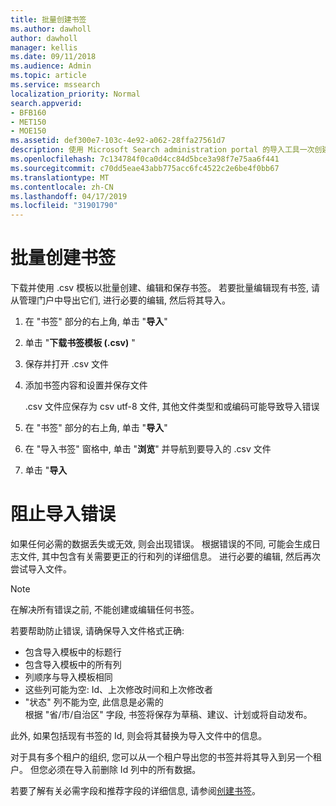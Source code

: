 ```yaml
---
title: 批量创建书签
ms.author: dawholl
author: dawholl
manager: kellis
ms.date: 09/11/2018
ms.audience: Admin
ms.topic: article
ms.service: mssearch
localization_priority: Normal
search.appverid:
- BFB160
- MET150
- MOE150
ms.assetid: def300e7-103c-4e92-a062-28ffa27561d7
description: 使用 Microsoft Search administration portal 的导入工具一次创建大量书签
ms.openlocfilehash: 7c134784f0ca0d4cc84d5bce3a98f7e75aa6f441
ms.sourcegitcommit: c70dd5eae43abb775acc6fc4522c2e6be4f0bb67
ms.translationtype: MT
ms.contentlocale: zh-CN
ms.lasthandoff: 04/17/2019
ms.locfileid: "31901790"
---
```

# <a name="bulk-create-bookmarks"></a>批量创建书签

下载并使用 .csv 模板以批量创建、编辑和保存书签。 若要批量编辑现有书签, 请从管理门户中导出它们, 进行必要的编辑, 然后将其导入。
  
1. 在 "书签" 部分的右上角, 单击 "**导入**"
    
2. 单击 "**下载书签模板 (.csv)** "
    
3. 保存并打开 .csv 文件
    
4. 添加书签内容和设置并保存文件

    .csv 文件应保存为 csv utf-8 文件, 其他文件类型和或编码可能导致导入错误
    
5. 在 "书签" 部分的右上角, 单击 "**导入**"
    
6. 在 "导入书签" 窗格中, 单击 "**浏览**" 并导航到要导入的 .csv 文件 
    
7. 单击 "**导入**

# <a name="prevent-import-errors"></a>阻止导入错误      
如果任何必需的数据丢失或无效, 则会出现错误。 根据错误的不同, 可能会生成日志文件, 其中包含有关需要更正的行和列的详细信息。 进行必要的编辑, 然后再次尝试导入文件。

> [!NOTE]
> 在解决所有错误之前, 不能创建或编辑任何书签。 

若要帮助防止错误, 请确保导入文件格式正确:
- 包含导入模板中的标题行
- 包含导入模板中的所有列
- 列顺序与导入模板相同
- 这些列可能为空: Id、上次修改时间和上次修改者
- "状态" 列不能为空, 此信息是必需的  
根据 "省/市/自治区" 字段, 书签将保存为草稿、建议、计划或将自动发布。

此外, 如果包括现有书签的 Id, 则会将其替换为导入文件中的信息。

对于具有多个租户的组织, 您可以从一个租户导出您的书签并将其导入到另一个租户。 但您必须在导入前删除 Id 列中的所有数据。

若要了解有关必需字段和推荐字段的详细信息, 请参阅[创建书签](create-bookmarks.md)。
